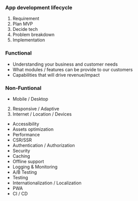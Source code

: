 <h3>App development lifecycle</h3>

1.  Requirement
2.  Plan MVP
3.  Decide tech
4.  Problem breakdown
5.  Implementation

<h3>Functional</h3>

- Understanding your business and customer needs
- What modules / features can be provide to our customers
- Capabilities that will drive revenue/impact

<h3>Non-Funtional</h3>
<ul>
  <li>Mobile / Desktop</li>
</ul>

2. Responsive / Adaptive
3. Internet / Location / Devices
- Accessibility
- Assets optimization
- Performance
- CSR/SSR
- Authentication / Authorization
- Security
- Caching
- Offline support
- Logging & Monitoring
- A/B Testing
- Testing
- Internationalization / Localization
- PWA
- CI / CD
